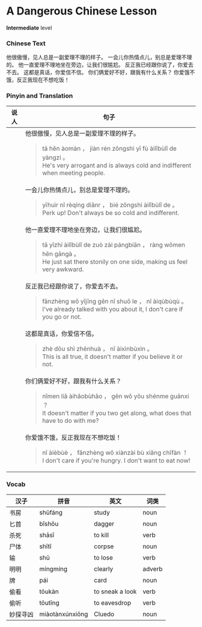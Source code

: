 # A Dangerous Chinese Lesson
**Intermediate** level
### Chinese Text
他很傲慢，见人总是一副爱理不理的样子。
一会儿你热情点儿，别总是爱理不理的。
他一直爱理不理地坐在旁边，让我们很尴尬。
反正我已经跟你说了，你爱去不去。
这都是真话，你爱信不信。
你们俩爱好不好，跟我有什么关系？
你爱饿不饿，反正我现在不想吃饭！

### Pinyin and Translation
|说人|句子|
|----|----|
||他很傲慢，见人总是一副爱理不理的样子。<blockquote>tā hěn àomàn ， jiàn rén zǒngshì yī fù àilǐbùlǐ de yàngzi 。<br />He's very arrogant and is always cold and indifferent when meeting people.</blockquote>|
||一会儿你热情点儿，别总是爱理不理的。<blockquote>yīhuìr nǐ rèqíng diǎnr ， bié zǒngshì àilǐbùlǐ de 。<br />Perk up! Don't always be so cold and indifferent.</blockquote>|
||他一直爱理不理地坐在旁边，让我们很尴尬。<blockquote>tā yīzhí àilǐbùlǐ de zuò zài pángbiān ， ràng wǒmen hěn gāngà 。<br />He just sat there stonily on one side, making us feel very awkward.</blockquote>|
||反正我已经跟你说了，你爱去不去。<blockquote>fǎnzhèng wǒ yǐjīng gēn nǐ shuō le ， nǐ àiqùbùqù 。<br />I've already talked with you about it, I don't care if you go or not.</blockquote>|
||这都是真话，你爱信不信。<blockquote>zhè dōu shì zhēnhuà ， nǐ àixìnbùxìn 。<br />This is all true, it doesn't matter if you believe it or not.</blockquote>|
||你们俩爱好不好，跟我有什么关系？<blockquote>nǐmen liǎ àihǎobùhǎo ， gēn wǒ yǒu shénme guānxi ？<br />It doesn't matter if you two get along, what does that have to do with me?</blockquote>|
||你爱饿不饿，反正我现在不想吃饭！<blockquote>nǐ àièbùè ， fǎnzhèng wǒ xiànzài bù xiǎng chīfàn ！<br />I don't care if you're hungry. I don't want to eat now!</blockquote>|
### Vocab
|汉子|拼音|英文|词类|
|----|----|----|----|
|书房|shūfáng|study|noun|
|匕首|bǐshǒu|dagger|noun|
|杀死|shāsǐ|to kill|verb|
|尸体|shītǐ|corpse|noun|
|输|shū|to lose|verb|
|明明|míngmíng|clearly|adverb|
|牌|pái|card|noun|
|偷看|tōukàn|to sneak a look|verb|
|偷听|tōutīng|to eavesdrop|verb|
|妙探寻凶|miàotànxúnxiōng|Cluedo|noun|